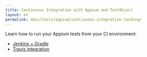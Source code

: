 ```yaml
---
title: Continuous Integration with Appium and TestObject
layout: en
permalink: docs/tools/appium/continuous-integration-landing/
---
```


Learn how to run your Appium tests from your CI environment:

<ul>
  <li><a href="/docs/tools/appium/continuous-integration/jenkins-gradle/">Jenkins + Gradle</a></li>
  <li><a href="/docs/tools/appium/continuous-integration/travis-ci/">Travis integration</a></li>
</ul>